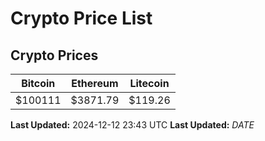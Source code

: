 # Crypto Price List

## Crypto Prices
| Bitcoin | Ethereum | Litecoin |
| ------- | -------- | -------- |
| $100111 | $3871.79 | $119.26 |
**Last Updated:** 2024-12-12 23:43 UTC
**Last Updated:** $DATE$
